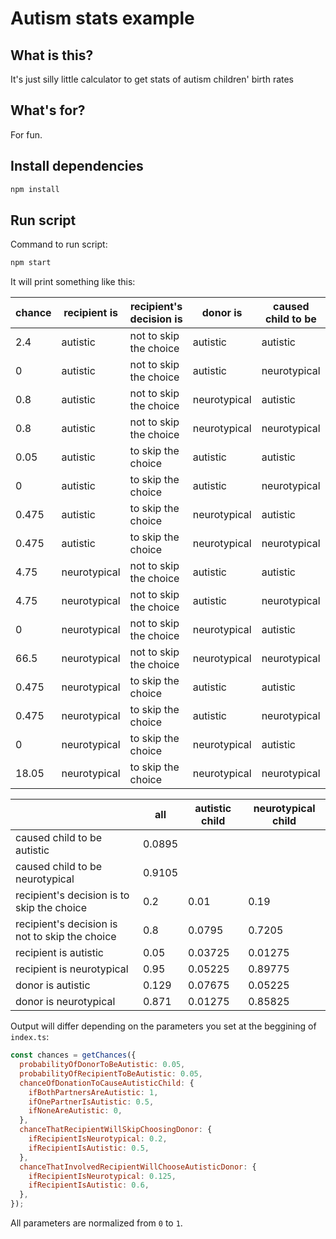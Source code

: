 # Autism stats example

## What is this?

It's just silly little calculator to get stats of autism children' birth rates

## What's for?

For fun.

## Install dependencies

```bash
npm install
```

## Run script

Command to run script:

```bash
npm start
```

It will print something like this:

| chance | recipient is | recipient's decision is | donor is     | caused child to be |
| ------ | ------------ | ----------------------- | ------------ | ------------------ |
| 2.4    | autistic     | not to skip the choice  | autistic     | autistic           |
| 0      | autistic     | not to skip the choice  | autistic     | neurotypical       |
| 0.8    | autistic     | not to skip the choice  | neurotypical | autistic           |
| 0.8    | autistic     | not to skip the choice  | neurotypical | neurotypical       |
| 0.05   | autistic     | to skip the choice      | autistic     | autistic           |
| 0      | autistic     | to skip the choice      | autistic     | neurotypical       |
| 0.475  | autistic     | to skip the choice      | neurotypical | autistic           |
| 0.475  | autistic     | to skip the choice      | neurotypical | neurotypical       |
| 4.75   | neurotypical | not to skip the choice  | autistic     | autistic           |
| 4.75   | neurotypical | not to skip the choice  | autistic     | neurotypical       |
| 0      | neurotypical | not to skip the choice  | neurotypical | autistic           |
| 66.5   | neurotypical | not to skip the choice  | neurotypical | neurotypical       |
| 0.475  | neurotypical | to skip the choice      | autistic     | autistic           |
| 0.475  | neurotypical | to skip the choice      | autistic     | neurotypical       |
| 0      | neurotypical | to skip the choice      | neurotypical | autistic           |
| 18.05  | neurotypical | to skip the choice      | neurotypical | neurotypical       |

|                                                | all    | autistic child | neurotypical child |
| ---------------------------------------------- | ------ | -------------- | ------------------ |
| caused child to be autistic                    | 0.0895 |                |                    |
| caused child to be neurotypical                | 0.9105 |                |                    |
| recipient's decision is to skip the choice     | 0.2    | 0.01           | 0.19               |
| recipient's decision is not to skip the choice | 0.8    | 0.0795         | 0.7205             |
| recipient is autistic                          | 0.05   | 0.03725        | 0.01275            |
| recipient is neurotypical                      | 0.95   | 0.05225        | 0.89775            |
| donor is autistic                              | 0.129  | 0.07675        | 0.05225            |
| donor is neurotypical                          | 0.871  | 0.01275        | 0.85825            |

Output will differ depending on the parameters you set at the beggining of `index.ts`:

```javascript
const chances = getChances({
  probabilityOfDonorToBeAutistic: 0.05,
  probabilityOfRecipientToBeAutistic: 0.05,
  chanceOfDonationToCauseAutisticChild: {
    ifBothPartnersAreAutistic: 1,
    ifOnePartnerIsAutistic: 0.5,
    ifNoneAreAutistic: 0,
  },
  chanceThatRecipientWillSkipChoosingDonor: {
    ifRecipientIsNeurotypical: 0.2,
    ifRecipientIsAutistic: 0.5,
  },
  chanceThatInvolvedRecipientWillChooseAutisticDonor: {
    ifRecipientIsNeurotypical: 0.125,
    ifRecipientIsAutistic: 0.6,
  },
});
```

All parameters are normalized from `0` to `1`.
